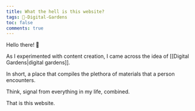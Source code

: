 ```yaml
---
title: What the hell is this website?
tags: 🌱-Digital-Gardens
toc: false
comments: true
---
```


Hello there! 👋

As I experimented with content creation, I came across the idea of [[Digital Gardens\|digital gardens]].

In short, a place that compiles the plethora of materials that a person encounters. 

Think, signal from everything in my life, combined.

That is this website.
